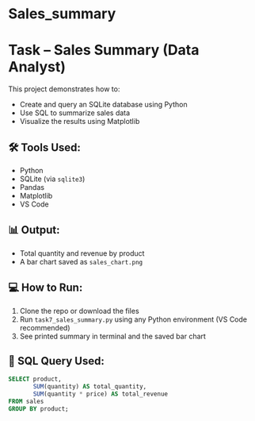 # Sales_summary
# Task – Sales Summary (Data Analyst)

This project demonstrates how to:
- Create and query an SQLite database using Python
- Use SQL to summarize sales data
- Visualize the results using Matplotlib

## 🛠 Tools Used:
- Python
- SQLite (via `sqlite3`)
- Pandas
- Matplotlib
- VS Code

## 📊 Output:
- Total quantity and revenue by product
- A bar chart saved as `sales_chart.png`

## 💻 How to Run:
1. Clone the repo or download the files
2. Run `task7_sales_summary.py` using any Python environment (VS Code recommended)
3. See printed summary in terminal and the saved bar chart

## 📌 SQL Query Used:
```sql
SELECT product, 
       SUM(quantity) AS total_quantity, 
       SUM(quantity * price) AS total_revenue
FROM sales
GROUP BY product;
